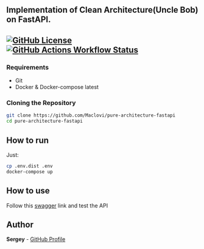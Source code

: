 Implementation of Clean Architecture(Uncle Bob) on FastAPI.
---
[![GitHub License](https://img.shields.io/github/license/Maclovi/pure-architecture-fastapi)](https://github.com/Maclovi/pure-architecture-fastapi/blob/main/LICENSE)
[![GitHub Actions Workflow Status](https://img.shields.io/github/actions/workflow/status/Maclovi/pure-architecture-fastapi/pr_tests.yaml)](https://github.com/Maclovi/pure-architecture-fastapi/actions)
---

### Requirements
- Git
- Docker & Docker-compose latest

### Cloning the Repository
```bash
git clone https://github.com/Maclovi/pure-architecture-fastapi
cd pure-architecture-fastapi
```

## How to run
Just:
```bash
cp .env.dist .env
docker-compose up
```

## How to use
Follow this [swagger](http://localhost:8000/docs) link and test the API

## Author
**Sergey** - [GitHub Profile](https://github.com/Maclovi)
